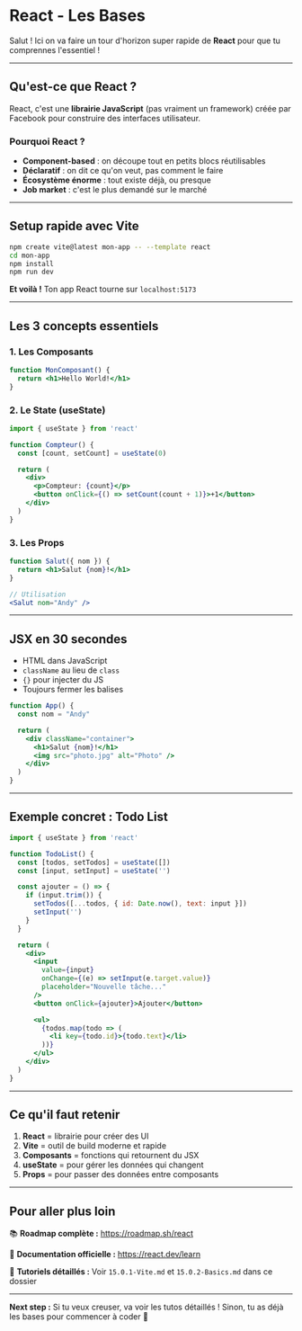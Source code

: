 # React - Les Bases

Salut ! Ici on va faire un tour d'horizon super rapide de **React** pour que tu comprennes l'essentiel !

---

## Qu'est-ce que React ?

React, c'est une **librairie JavaScript** (pas vraiment un framework) créée par Facebook pour construire des interfaces utilisateur.

### Pourquoi React ?

- **Component-based** : on découpe tout en petits blocs réutilisables
- **Déclaratif** : on dit ce qu'on veut, pas comment le faire
- **Écosystème énorme** : tout existe déjà, ou presque
- **Job market** : c'est le plus demandé sur le marché

---

## Setup rapide avec Vite

```bash
npm create vite@latest mon-app -- --template react
cd mon-app
npm install
npm run dev
```

**Et voilà !** Ton app React tourne sur `localhost:5173`

---

## Les 3 concepts essentiels

### 1. Les Composants

```jsx
function MonComposant() {
  return <h1>Hello World!</h1>
}
```

### 2. Le State (useState)

```jsx
import { useState } from 'react'

function Compteur() {
  const [count, setCount] = useState(0)

  return (
    <div>
      <p>Compteur: {count}</p>
      <button onClick={() => setCount(count + 1)}>+1</button>
    </div>
  )
}
```

### 3. Les Props

```jsx
function Salut({ nom }) {
  return <h1>Salut {nom}!</h1>
}

// Utilisation
<Salut nom="Andy" />
```

---

## JSX en 30 secondes

- HTML dans JavaScript
- `className` au lieu de `class`
- `{}` pour injecter du JS
- Toujours fermer les balises

```jsx
function App() {
  const nom = "Andy"

  return (
    <div className="container">
      <h1>Salut {nom}!</h1>
      <img src="photo.jpg" alt="Photo" />
    </div>
  )
}
```

---

## Exemple concret : Todo List

```jsx
import { useState } from 'react'

function TodoList() {
  const [todos, setTodos] = useState([])
  const [input, setInput] = useState('')

  const ajouter = () => {
    if (input.trim()) {
      setTodos([...todos, { id: Date.now(), text: input }])
      setInput('')
    }
  }

  return (
    <div>
      <input
        value={input}
        onChange={(e) => setInput(e.target.value)}
        placeholder="Nouvelle tâche..."
      />
      <button onClick={ajouter}>Ajouter</button>

      <ul>
        {todos.map(todo => (
          <li key={todo.id}>{todo.text}</li>
        ))}
      </ul>
    </div>
  )
}
```

---

## Ce qu'il faut retenir

1. **React** = librairie pour créer des UI
2. **Vite** = outil de build moderne et rapide
3. **Composants** = fonctions qui retournent du JSX
4. **useState** = pour gérer les données qui changent
5. **Props** = pour passer des données entre composants

---

## Pour aller plus loin

📚 **Roadmap complète :** <https://roadmap.sh/react>

📖 **Documentation officielle :** <https://react.dev/learn>

🎯 **Tutoriels détaillés :** Voir `15.0.1-Vite.md` et `15.0.2-Basics.md` dans ce dossier

---

**Next step :** Si tu veux creuser, va voir les tutos détaillés ! Sinon, tu as déjà les bases pour commencer à coder 🚀
